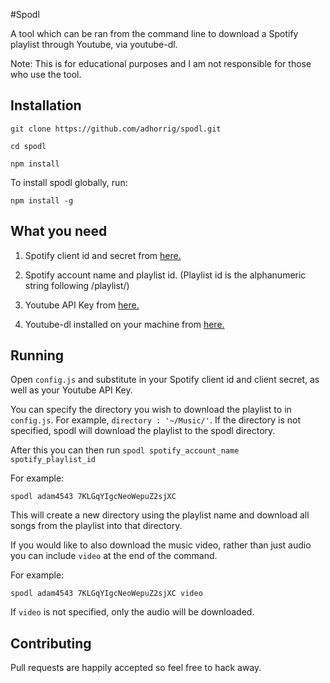 #Spodl

A tool which can be ran from the command line to download a Spotify playlist through Youtube, via youtube-dl.

Note: This is for educational purposes and I am not responsible for those who use the tool.

## Installation

```
git clone https://github.com/adhorrig/spodl.git
```

```
cd spodl
```

```
npm install
```

To install spodl globally, run:

```
npm install -g
```


## What you need

1) Spotify client id and secret from [here.](https://developer.spotify.com/)

2) Spotify account name and playlist id. (Playlist id is the alphanumeric string following /playlist/)

3) Youtube API Key from [here.]( https://console.developers.google.com)

4) Youtube-dl installed on your machine from [here.](https://rg3.github.io/youtube-dl/)

## Running

Open ```config.js``` and substitute in your Spotify client id and client secret, as well as your Youtube API Key. 

You can specify the directory you wish to download the playlist to in ```config.js```. For example, ```directory : '~/Music/'```. If the directory is not specified, spodl will download the playlist to the spodl directory.

After this you can then run ```spodl spotify_account_name spotify_playlist_id```

For example:

```
spodl adam4543 7KLGqYIgcNeoWepuZ2sjXC
```

This will create a new directory using the playlist name and download all songs from the playlist into that directory.

If you would like to also download the music video, rather than just audio you can include ```video``` at the end of the command.

For example:

```
spodl adam4543 7KLGqYIgcNeoWepuZ2sjXC video
```

If ```video``` is not specified, only the audio will be downloaded.

## Contributing

Pull requests are happily accepted so feel free to hack away.

